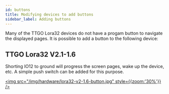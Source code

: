 ```yaml
---
id: buttons
title: Modifying devices to add buttons
sidebar_label: Adding buttons
---
```


Many of the TTGO Lora32 devices do not have a progam button to navigate the displayed pages. It is possible to add a button to the following device:

## TTGO Lora32 V2.1-1.6

Shorting IO12 to ground will progress the screen pages, wake up the device, etc. A simple push switch can be added for this purpose.

[<img src="/img/hardware/lora32-v2-1.6-button.jpg" style={{zoom:'30%'}} />](/img/hardware/lora32-v2-1.6-button.jpg)

